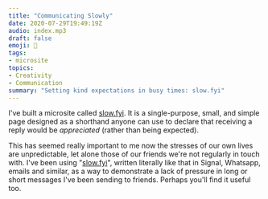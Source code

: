 ```yaml
---
title: "Communicating Slowly"
date: 2020-07-29T19:49:19Z
audio: index.mp3
draft: false
emoji: 🐌
tags:
- microsite
topics:
- Creativity
- Communication
summary: "Setting kind expectations in busy times: slow.fyi"
---
```


I've built a microsite called [slow.fyi](https://slow.fyi). It is a single-purpose, small, and simple page designed as a shorthand anyone can use to declare that receiving a reply would be _appreciated_ (rather than being expected).

This has seemed really important to me now the stresses of our own lives are unpredictable, let alone those of our friends we're not regularly in touch with. I've been using "[slow.fyi](https://slow.fyi)", written literally like that in Signal, Whatsapp, emails and similar, as a way to demonstrate a lack of pressure in long or short messages I've been sending to friends. Perhaps you'll find it useful too.
